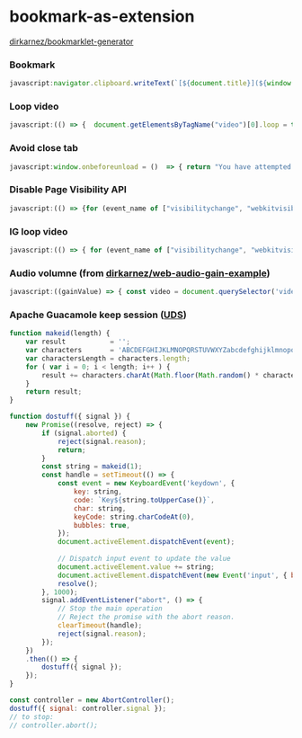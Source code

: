 bookmark-as-extension
=====================
[dirkarnez/bookmarklet-generator](https://github.com/dirkarnez/bookmarklet-generator)
### Bookmark
```javascript
javascript:navigator.clipboard.writeText(`[${document.title}](${window.location.href})`).then(a => alert("done"));
```

### Loop video
```javascript
javascript:(() => {  document.getElementsByTagName("video")[0].loop = true; })();
```

### Avoid close tab
```javascript
javascript:window.onbeforeunload = ()  => { return "You have attempted to leave this page. Are you sure?"; }
```

### Disable Page Visibility API
```javascript
javascript:(() => {for (event_name of ["visibilitychange", "webkitvisibilitychange", "blur"]) { window.addEventListener(event_name, function(event) { event.stopImmediatePropagation(); }, true); }})()
```

### IG loop video
```javascript
javascript:(() => { for (event_name of ["visibilitychange", "webkitvisibilitychange", "blur"]) { window.addEventListener(event_name, function(event) { event.stopImmediatePropagation(); }, true); for (var i = 0; i < document.getElementsByTagName("video")[0].parentNode.childNodes.length; i++) { if (document.getElementsByTagName("video")[0].parentNode.childNodes[i] != document.getElementsByTagName("video")[0]) { document.getElementsByTagName("video")[0].parentNode.removeChild(document.getElementsByTagName("video")[0].parentNode.childNodes[i]); } }; document.getElementsByTagName("video")[0].controls = true; }})()
```

### Audio volumne (from [dirkarnez/web-audio-gain-example](https://github.com/dirkarnez/web-audio-gain-example))
```javascript
javascript:((gainValue) => { const video = document.querySelector('video'); if (!window.myGainNode) { const myAudioContext = new AudioContext(); const sourceNode = myAudioContext.createMediaElementSource(video); window.myGainNode = myAudioContext.createGain(); sourceNode.connect(window.myGainNode); window.myGainNode.connect(myAudioContext.destination); } window.myGainNode.gain.value = gainValue; })(prompt("Default is 1, enter the gain"))
```

### Apache Guacamole keep session ([UDS](https://puuds.polyu.edu.hk/uds/page/services))
```javascript
function makeid(length) {
    var result           = '';
    var characters       = 'ABCDEFGHIJKLMNOPQRSTUVWXYZabcdefghijklmnopqrstuvwxyz0123456789';
    var charactersLength = characters.length;
    for ( var i = 0; i < length; i++ ) {
        result += characters.charAt(Math.floor(Math.random() * charactersLength));
    }
    return result;
}

function dostuff({ signal }) {
    new Promise((resolve, reject) => {
        if (signal.aborted) {
            reject(signal.reason);
            return;
        }
        const string = makeid(1);
        const handle = setTimeout(() => {
            const event = new KeyboardEvent('keydown', {
                key: string,
                code: `Key${string.toUpperCase()}`,
                char: string,
                keyCode: string.charCodeAt(0),
                bubbles: true,
            });
            document.activeElement.dispatchEvent(event);
            
            // Dispatch input event to update the value
            document.activeElement.value += string;
            document.activeElement.dispatchEvent(new Event('input', { bubbles: true }));
            resolve();
        }, 1000);
        signal.addEventListener("abort", () => {
            // Stop the main operation
            // Reject the promise with the abort reason.
            clearTimeout(handle);
            reject(signal.reason);
        });
    })
    .then(() => {
        dostuff({ signal });
    });
}

const controller = new AbortController();
dostuff({ signal: controller.signal });
// to stop:
// controller.abort(); 
```
